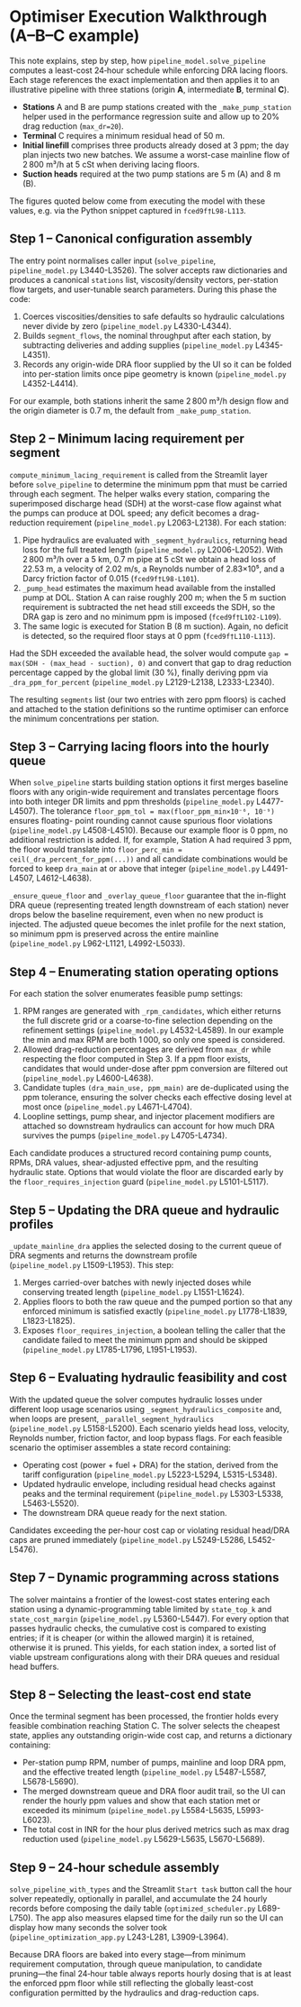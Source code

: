 # Optimiser Execution Walkthrough (A–B–C example)

This note explains, step by step, how `pipeline_model.solve_pipeline` computes a
least-cost 24‑hour schedule while enforcing DRA lacing floors.  Each stage
references the exact implementation and then applies it to an illustrative
pipeline with three stations (origin **A**, intermediate **B**, terminal **C**).

* **Stations** A and B are pump stations created with the `_make_pump_station`
  helper used in the performance regression suite and allow up to 20% drag
  reduction (`max_dr=20`).
* **Terminal** C requires a minimum residual head of 50 m.
* **Initial linefill** comprises three products already dosed at 3 ppm; the
  day plan injects two new batches.  We assume a worst-case mainline flow of
  2 800 m³/h at 5 cSt when deriving lacing floors.
* **Suction heads** required at the two pump stations are 5 m (A) and 8 m (B).

The figures quoted below come from executing the model with these values, e.g.
via the Python snippet captured in `fced9f†L98-L113`.

## Step 1 – Canonical configuration assembly

The entry point normalises caller input (`solve_pipeline`,
`pipeline_model.py` L3440-L3526).  The solver accepts raw dictionaries and
produces a canonical `stations` list, viscosity/density vectors, per-station
flow targets, and user-tunable search parameters.  During this phase the code:

1. Coerces viscosities/densities to safe defaults so hydraulic calculations
   never divide by zero (`pipeline_model.py` L4330-L4344).
2. Builds `segment_flows`, the nominal throughput after each station, by
   subtracting deliveries and adding supplies (`pipeline_model.py` L4345-L4351).
3. Records any origin-wide DRA floor supplied by the UI so it can be folded into
   per-station limits once pipe geometry is known (`pipeline_model.py`
   L4352-L4414).

For our example, both stations inherit the same 2 800 m³/h design flow and the
origin diameter is 0.7 m, the default from `_make_pump_station`.

## Step 2 – Minimum lacing requirement per segment

`compute_minimum_lacing_requirement` is called from the Streamlit layer before
`solve_pipeline` to determine the minimum ppm that must be carried through each
segment.  The helper walks every station, comparing the superimposed discharge
head (SDH) at the worst-case flow against what the pumps can produce at DOL
speed; any deficit becomes a drag-reduction requirement (`pipeline_model.py`
L2063-L2138).  For each station:

1. Pipe hydraulics are evaluated with `_segment_hydraulics`, returning head loss
   for the full treated length (`pipeline_model.py` L2006-L2052).  With
   2 800 m³/h over a 5 km, 0.7 m pipe at 5 cSt we obtain a head loss of
   22.53 m, a velocity of 2.02 m/s, a Reynolds number of 2.83×10⁵, and a Darcy
   friction factor of 0.015 (`fced9f†L98-L101`).
2. `_pump_head` estimates the maximum head available from the installed pump at
   DOL.  Station A can raise roughly 200 m; when the 5 m suction requirement is
   subtracted the net head still exceeds the SDH, so the DRA gap is zero and no
   minimum ppm is imposed (`fced9f†L102-L109`).
3. The same logic is executed for Station B (8 m suction).  Again, no deficit is
   detected, so the required floor stays at 0 ppm (`fced9f†L110-L113`).

Had the SDH exceeded the available head, the solver would compute
`gap = max(SDH - (max_head - suction), 0)` and convert that gap to drag
reduction percentage capped by the global limit (30 %), finally deriving ppm via
`_dra_ppm_for_percent` (`pipeline_model.py` L2129-L2138, L2333-L2340).

The resulting `segments` list (our two entries with zero ppm floors) is cached
and attached to the station definitions so the runtime optimiser can enforce the
minimum concentrations per station.

## Step 3 – Carrying lacing floors into the hourly queue

When `solve_pipeline` starts building station options it first merges baseline
floors with any origin-wide requirement and translates percentage floors into
both integer DR limits and ppm thresholds (`pipeline_model.py` L4477-L4507).
The tolerance `floor_ppm_tol = max(floor_ppm_min×10⁻⁶, 10⁻⁹)` ensures floating-
point rounding cannot cause spurious floor violations (`pipeline_model.py`
L4508-L4510).  Because our example floor is 0 ppm, no additional restriction is
added.  If, for example, Station A had required 3 ppm, the floor would translate
into `floor_perc_min = ceil(_dra_percent_for_ppm(...))` and all candidate
combinations would be forced to keep `dra_main` at or above that integer
(`pipeline_model.py` L4491-L4507, L4612-L4638).

`_ensure_queue_floor` and `_overlay_queue_floor` guarantee that the in-flight
DRA queue (representing treated length downstream of each station) never drops
below the baseline requirement, even when no new product is injected.  The
adjusted queue becomes the inlet profile for the next station, so minimum ppm is
preserved across the entire mainline (`pipeline_model.py` L962-L1121, L4992-L5033).

## Step 4 – Enumerating station operating options

For each station the solver enumerates feasible pump settings:

1. RPM ranges are generated with `_rpm_candidates`, which either returns the
   full discrete grid or a coarse-to-fine selection depending on the refinement
   settings (`pipeline_model.py` L4532-L4589).  In our example the min and max
   RPM are both 1 000, so only one speed is considered.
2. Allowed drag-reduction percentages are derived from `max_dr` while respecting
   the floor computed in Step 3.  If a ppm floor exists, candidates that would
   under-dose after ppm conversion are filtered out (`pipeline_model.py`
   L4600-L4638).
3. Candidate tuples `(dra_main_use, ppm_main)` are de-duplicated using the ppm
   tolerance, ensuring the solver checks each effective dosing level at most
   once (`pipeline_model.py` L4671-L4704).
4. Loopline settings, pump shear, and injector placement modifiers are attached
   so downstream hydraulics can account for how much DRA survives the pumps
   (`pipeline_model.py` L4705-L4734).

Each candidate produces a structured record containing pump counts, RPMs, DRA
values, shear-adjusted effective ppm, and the resulting hydraulic state.
Options that would violate the floor are discarded early by the
`floor_requires_injection` guard (`pipeline_model.py` L5101-L5117).

## Step 5 – Updating the DRA queue and hydraulic profiles

`_update_mainline_dra` applies the selected dosing to the current queue of DRA
segments and returns the downstream profile (`pipeline_model.py` L1509-L1953).
This step:

1. Merges carried-over batches with newly injected doses while conserving
   treated length (`pipeline_model.py` L1551-L1624).
2. Applies floors to both the raw queue and the pumped portion so that any
   enforced minimum is satisfied exactly (`pipeline_model.py` L1778-L1839,
   L1823-L1825).
3. Exposes `floor_requires_injection`, a boolean telling the caller that the
   candidate failed to meet the minimum ppm and should be skipped (`pipeline_model.py`
   L1785-L1796, L1951-L1953).

## Step 6 – Evaluating hydraulic feasibility and cost

With the updated queue the solver computes hydraulic losses under different
loop usage scenarios using `_segment_hydraulics_composite` and, when loops are
present, `_parallel_segment_hydraulics` (`pipeline_model.py` L5158-L5200).
Each scenario yields head loss, velocity, Reynolds number, friction factor, and
loop bypass flags.  For each feasible scenario the optimiser assembles a state
record containing:

* Operating cost (power + fuel + DRA) for the station, derived from the tariff
  configuration (`pipeline_model.py` L5223-L5294, L5315-L5348).
* Updated hydraulic envelope, including residual head checks against peaks and
  the terminal requirement (`pipeline_model.py` L5303-L5338, L5463-L5520).
* The downstream DRA queue ready for the next station.

Candidates exceeding the per-hour cost cap or violating residual head/DRA caps
are pruned immediately (`pipeline_model.py` L5249-L5286, L5452-L5476).

## Step 7 – Dynamic programming across stations

The solver maintains a frontier of the lowest-cost states entering each station
using a dynamic-programming table limited by `state_top_k` and
`state_cost_margin` (`pipeline_model.py` L5360-L5447).  For every option that
passes hydraulic checks, the cumulative cost is compared to existing entries; if
it is cheaper (or within the allowed margin) it is retained, otherwise it is
pruned.  This yields, for each station index, a sorted list of viable upstream
configurations along with their DRA queues and residual head buffers.

## Step 8 – Selecting the least-cost end state

Once the terminal segment has been processed, the frontier holds every feasible
combination reaching Station C.  The solver selects the cheapest state, applies
any outstanding origin-wide cost cap, and returns a dictionary containing:

* Per-station pump RPM, number of pumps, mainline and loop DRA ppm, and the
  effective treated length (`pipeline_model.py` L5487-L5587, L5678-L5690).
* The merged downstream queue and DRA floor audit trail, so the UI can render
  the hourly ppm values and show that each station met or exceeded its minimum
  (`pipeline_model.py` L5584-L5635, L5993-L6023).
* The total cost in INR for the hour plus derived metrics such as max drag
  reduction used (`pipeline_model.py` L5629-L5635, L5670-L5689).

## Step 9 – 24‑hour schedule assembly

`solve_pipeline_with_types` and the Streamlit `Start task` button call the hour
solver repeatedly, optionally in parallel, and accumulate the 24 hourly records
before composing the daily table (`optimized_scheduler.py` L689-L750).  The app
also measures elapsed time for the daily run so the UI can display how many
seconds the solver took (`pipeline_optimization_app.py` L243-L281, L3909-L3964).

Because DRA floors are baked into every stage—from minimum requirement
computation, through queue manipulation, to candidate pruning—the final
24‑hour table always reports hourly dosing that is at least the enforced ppm
floor while still reflecting the globally least-cost configuration permitted by
the hydraulics and drag-reduction caps.

